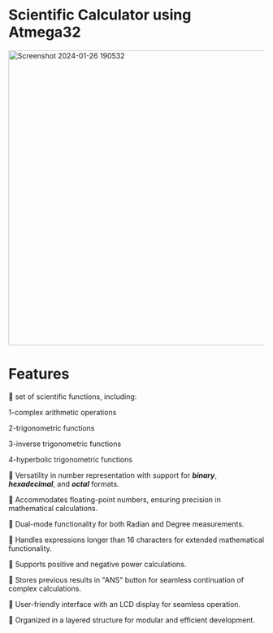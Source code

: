 # Scientific Calculator using Atmega32

<img width="581" alt="Screenshot 2024-01-26 190532" src="https://github.com/raghadislam/scientific_calculator/assets/112733878/b59ec79a-88a2-4fdc-b003-3cf51c12dea7">

# Features

📌 set of scientific functions, including:

1-complex arithmetic operations

2-trigonometric functions

3-inverse trigonometric functions

4-hyperbolic trigonometric functions


📌 Versatility in number representation with support for _**binary**_, **_hexadecimal_**, and **_octal_** formats.

📌 Accommodates floating-point numbers, ensuring precision in mathematical calculations.

📌 Dual-mode functionality for both Radian and Degree measurements.

📌 Handles expressions longer than 16 characters for extended mathematical functionality.

📌 Supports positive and negative power calculations.

📌 Stores previous results in "ANS" button for seamless continuation of complex calculations.

📌 User-friendly interface with an LCD display for seamless operation.

📌 Organized in a layered structure for modular and efficient development.
